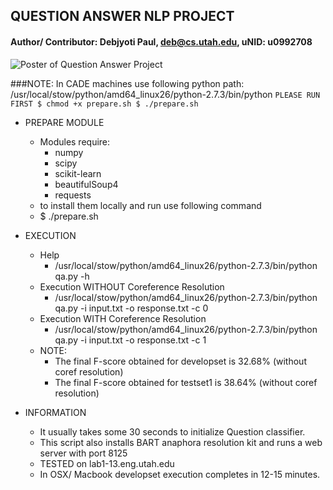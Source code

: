 ## QUESTION ANSWER NLP PROJECT
#### Author/ Contributor: Debjyoti Paul, deb@cs.utah.edu, uNID: u0992708
![Poster of Question Answer Project](https://github.com/debjyoti385/QuestionAnswerNLP/blob/master/poster/qa_poster.png) 

###NOTE: In CADE machines use following python path: /usr/local/stow/python/amd64_linux26/python-2.7.3/bin/python
`PLEASE RUN FIRST
$ chmod +x prepare.sh
$ ./prepare.sh
`

- PREPARE MODULE
    - Modules require:
        - numpy
        - scipy
        - scikit-learn
        - beautifulSoup4
        - requests
    - to install them locally and run use following command
    - $ ./prepare.sh
    
- EXECUTION
    -  Help 
		- /usr/local/stow/python/amd64_linux26/python-2.7.3/bin/python qa.py -h
	- Execution WITHOUT Coreference Resolution 
		- /usr/local/stow/python/amd64_linux26/python-2.7.3/bin/python qa.py -i input.txt -o response.txt -c 0
    - Execution WITH Coreference Resolution
		- /usr/local/stow/python/amd64_linux26/python-2.7.3/bin/python qa.py -i input.txt -o response.txt -c 1
    - NOTE: 
        - The final F-score obtained for developset is 32.68% (without coref resolution)
        - The final F-score obtained for testset1 is 38.64% (without coref resolution)
    
- INFORMATION
	- It usually takes some 30 seconds to initialize Question classifier.
    - This script also installs BART anaphora resolution kit and runs a web server with port 8125
    - TESTED on lab1-13.eng.utah.edu 
    - In OSX/ Macbook developset execution completes in 12-15 minutes.

